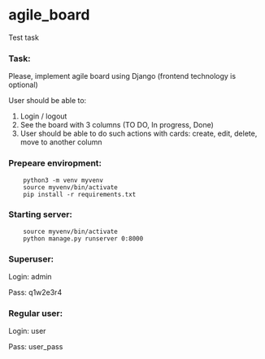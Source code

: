 # agile_board

Test task

### Task:

Please, implement agile board using Django (frontend technology is optional)

User should be able to:
1.  Login / logout
2.  See the board with 3 columns (TO DO, In progress, Done)
3.  User should be able to do such actions with cards: create, edit, delete, move to another column

### Prepeare enviropment:

		python3 -m venv myvenv
		source myvenv/bin/activate
		pip install -r requirements.txt

### Starting server:

		source myvenv/bin/activate
		python manage.py runserver 0:8000

### Superuser:

Login:
		admin

Pass:
		q1w2e3r4

### Regular user:

Login:
		user

Pass:
		user_pass
